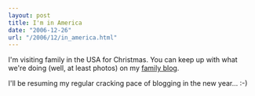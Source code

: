 ```yaml
---
layout: post
title: I'm in America
date: "2006-12-26"
url: "/2006/12/in_america.html"
---
```


I'm visiting family in the USA for Christmas. You can keep up with
what we're doing (well, at least photos) on my [family
blog](http://therowes.id.au/blog/mrowe).

I'll be resuming my regular cracking pace of blogging in the new year... :-)
